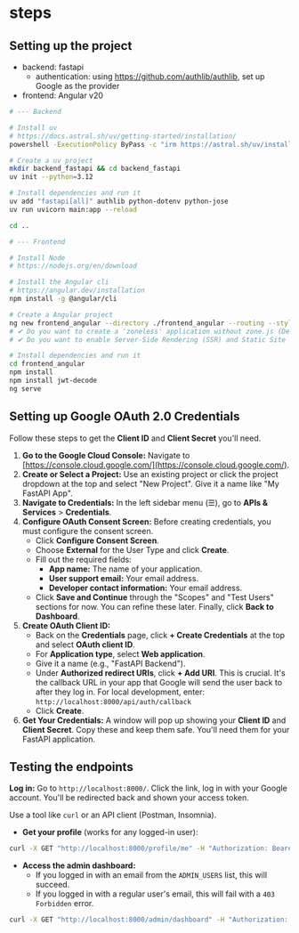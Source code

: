 # steps

## Setting up the project

* backend: fastapi
  * authentication: using <https://github.com/authlib/authlib>, set up Google as the provider
* frontend: Angular v20

```sh
# --- Backend

# Install uv 
# https://docs.astral.sh/uv/getting-started/installation/
powershell -ExecutionPolicy ByPass -c "irm https://astral.sh/uv/install.ps1 | iex"

# Create a uv project
mkdir backend_fastapi && cd backend_fastapi
uv init --python=3.12

# Install dependencies and run it
uv add "fastapi[all]" authlib python-dotenv python-jose
uv run uvicorn main:app --reload

cd ..

# --- Frontend

# Install Node
# https://nodejs.org/en/download

# Install the Angular cli
# https://angular.dev/installation
npm install -g @angular/cli

# Create a Angular project
ng new frontend_angular --directory ./frontend_angular --routing --style=css
# ✔ Do you want to create a 'zoneless' application without zone.js (Developer Preview)? No
# ✔ Do you want to enable Server-Side Rendering (SSR) and Static Site Generation (SSG/Prerendering)? No

# Install dependencies and run it
cd frontend_angular
npm install
npm install jwt-decode
ng serve
```

## Setting up Google OAuth 2.0 Credentials

Follow these steps to get the **Client ID** and **Client Secret** you'll need.

1. **Go to the Google Cloud Console:** Navigate to [https://console.cloud.google.com/](https://console.cloud.google.com/).
2. **Create or Select a Project:** Use an existing project or click the project dropdown at the top and select "New Project". Give it a name like "My FastAPI App".
3. **Navigate to Credentials:** In the left sidebar menu (☰), go to **APIs & Services** \> **Credentials**.
4. **Configure OAuth Consent Screen:** Before creating credentials, you must configure the consent screen.
      * Click **Configure Consent Screen**.
      * Choose **External** for the User Type and click **Create**.
      * Fill out the required fields:
          * **App name:** The name of your application.
          * **User support email:** Your email address.
          * **Developer contact information:** Your email address.
      * Click **Save and Continue** through the "Scopes" and "Test Users" sections for now. You can refine these later. Finally, click **Back to Dashboard**.
5. **Create OAuth Client ID:**
      * Back on the **Credentials** page, click **+ Create Credentials** at the top and select **OAuth client ID**.
      * For **Application type**, select **Web application**.
      * Give it a name (e.g., "FastAPI Backend").
      * Under **Authorized redirect URIs**, click **+ Add URI**. This is crucial. It's the callback URL in your app that Google will send the user back to after they log in. For local development, enter: `http://localhost:8000/api/auth/callback`
      * Click **Create**.
6. **Get Your Credentials:** A window will pop up showing your **Client ID** and **Client Secret**. Copy these and keep them safe. You'll need them for your FastAPI application.

## Testing the endpoints

**Log in:** Go to `http://localhost:8000/`. Click the link, log in with your Google account. You'll be redirected back and shown your access token.

Use a tool like `curl` or an API client (Postman, Insomnia).

* **Get your profile** (works for any logged-in user):

```bash
curl -X GET "http://localhost:8000/profile/me" -H "Authorization: Bearer YOUR_TOKEN_HERE"
```

* **Access the admin dashboard:**
  * If you logged in with an email from the `ADMIN_USERS` list, this will succeed.
  * If you logged in with a regular user's email, this will fail with a `403 Forbidden` error.

```bash
curl -X GET "http://localhost:8000/admin/dashboard" -H "Authorization: Bearer YOUR_TOKEN_HERE"
```

